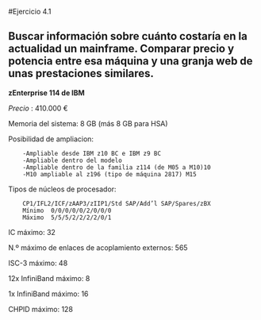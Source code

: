 #Ejercicio 4.1
## Buscar información sobre cuánto costaría en la actualidad un mainframe. Comparar precio y potencia entre esa máquina y una granja web de unas prestaciones similares.

**zEnterprise 114 de IBM**
	
*Precio* : 410.000 €

Memoria del sistema: 8 GB (más 8 GB para HSA)

Posibilidad de ampliacion: 

		-Ampliable desde IBM z10 BC e IBM z9 BC
		-Ampliable dentro del modelo
		-Ampliable dentro de la familia z114 (de M05 a M10)10
		-M10 ampliable al z196 (tipo de máquina 2817) M15
		
Tipos de núcleos de procesador: 

		CP1/IFL2/ICF/zAAP3/zIIP1/Std SAP/Add’l SAP/Spares/zBX
		Mínimo 	0/0/0/0/0/2/0/0/0 
		Máximo 	5/5/5/2/2/2/2/0/1

IC máximo: 32

N.º máximo de enlaces de acoplamiento externos: 565 

ISC-3 máximo: 48

12x InfiniBand máximo: 8

1x InfiniBand máximo: 16

CHPID máximo: 128
